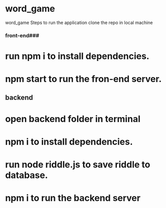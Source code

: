 # word_game
word_game
Steps to run the application
clone the repo in local machine

### front-end###
# run npm i to install dependencies.
# npm start to run the fron-end server.

## backend ##
# open backend folder in terminal
# npm i to install dependencies.
# run node riddle.js to save riddle to database.
# npm i to run the backend server
